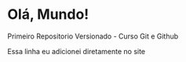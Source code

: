 # Olá, Mundo!
Primeiro Repositorio Versionado - Curso Git e Github

Essa linha eu adicionei diretamente no site
